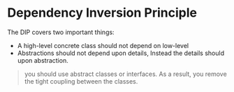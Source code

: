 # Dependency Inversion Principle

The DIP covers two important things:

- A high-level concrete class should not depend on low-level
- Abstractions should not depend upon details, Instead the details should upon abstraction.

> you should use abstract classes or interfaces. As a result, you remove the tight coupling between the classes.
